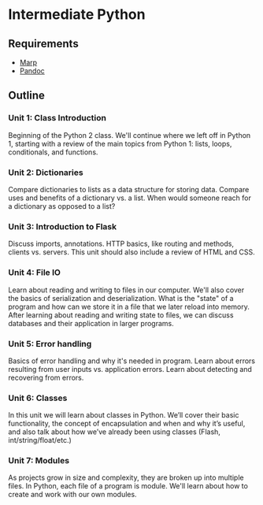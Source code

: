 # Intermediate Python

## Requirements

- [Marp](https://github.com/marp-team/marp-cli#install)
- [Pandoc](https://pandoc.org/installing.html)


## Outline

### Unit 1: Class Introduction

Beginning of the Python 2 class. We'll continue where we left off in Python 1,
starting with a review of the main topics from Python 1: lists, loops,
conditionals, and functions.

### Unit 2: Dictionaries

Compare dictionaries to lists as a data structure for storing data. Compare
uses and benefits of a dictionary vs. a list. When would someone reach for a
dictionary as opposed to a list?

### Unit 3: Introduction to Flask

Discuss imports, annotations. HTTP basics, like routing and methods, clients
vs. servers. This unit should also include a review of HTML and CSS.

### Unit 4: File IO

Learn about reading and writing to files in our computer. We'll also cover the
basics of serialization and deserialization. What is the "state" of a program
and how can we store it in a file that we later reload into memory. After
learning about reading and writing state to files, we can discuss databases and
their application in larger programs.

### Unit 5: Error handling

Basics of error handling and why it's needed in program. Learn about errors
resulting from user inputs vs. application errors. Learn about detecting and
recovering from errors.

### Unit 6: Classes

In this unit we will learn about classes in Python. We’ll cover their basic
functionality, the concept of encapsulation and when and why it’s useful, and
also talk about how we’ve already been using classes (Flash,
int/string/float/etc.)

### Unit 7: Modules

As projects grow in size and complexity, they are broken up into multiple
files. In Python, each file of a program is module. We'll learn about how to
create and work with our own modules.
